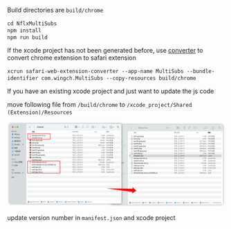 

Build directories are `build/chrome` 

```
cd NflxMultiSubs
npm install
npm run build
```

If the xcode project has not been generated before,   use [converter](https://developer.apple.com/documentation/safariservices/safari_web_extensions/converting_a_web_extension_for_safari) to convert chrome extension to safari extension

```
xcrun safari-web-extension-converter --app-name MultiSubs --bundle-identifier com.wingch.MultiSubs --copy-resources build/chrome
```

If you have an existing xcode project and just want to update the js code

move following file from `/build/chrome` to `/xcode_project/Shared (Extension)/Resources`

![image-20220515083658115](doc/Step/image-20220515083658115.png)

update version number in `manifest.json` and xcode project

 
